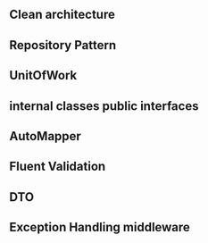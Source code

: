 ## Clean architecture

## Repository Pattern

## UnitOfWork

## internal classes public interfaces

## AutoMapper

## Fluent Validation

## DTO

## Exception Handling middleware

##

##
